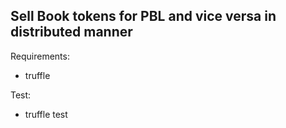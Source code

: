 ## Sell Book tokens for PBL and vice versa in distributed manner

Requirements:
 * truffle

Test:
 * truffle test
